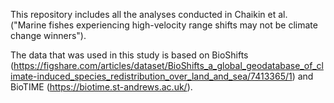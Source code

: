 This repository includes all the analyses conducted in Chaikin et al. ("Marine fishes experiencing high-velocity range shifts may not be climate change winners").

The data that was used in this study is based on BioShifts (https://figshare.com/articles/dataset/BioShifts_a_global_geodatabase_of_climate-induced_species_redistribution_over_land_and_sea/7413365/1) and BioTIME (https://biotime.st-andrews.ac.uk/).
